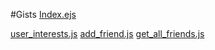 #Gists
[Index.ejs](https://gist.github.com/eabhijay1/798b00f74a6428ec9188c9c2fba1de7e)


[user_interests.js](https://gist.github.com/cs-kevinlu/9acd44f5697c3c5ab429c65facc40382)
[add_friend.js](https://gist.github.com/cs-kevinlu/10c11d1392d719baf102d1bbc178b0cc)
[get_all_friends.js](https://gist.github.com/cs-kevinlu/0ded0070f85dc2cf739af57516aaae49)
